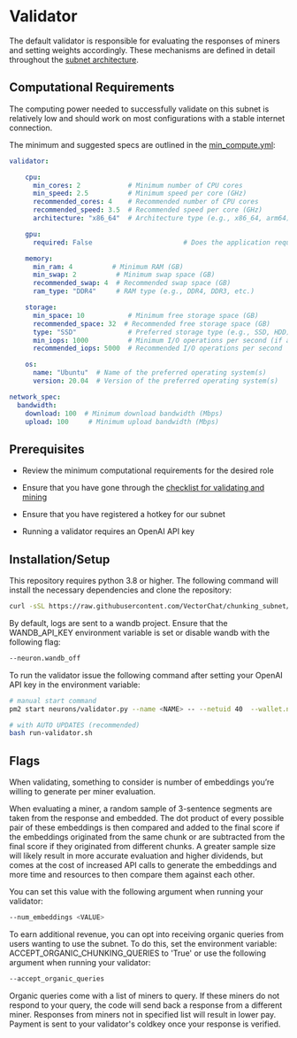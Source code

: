 # Validator

The default validator is responsible for evaluating the responses of miners and setting weights accordingly. These mechanisms are defined in detail throughout the [subnet architecture](../README.md#architecture).

## Computational Requirements

The computing power needed to successfully validate on this subnet is relatively low and should work on most configurations with a stable internet connection.

The minimum and suggested specs are outlined in the [min_compute.yml](../min_compute.yml):

```yml
validator:

    cpu:
      min_cores: 2            # Minimum number of CPU cores
      min_speed: 2.5          # Minimum speed per core (GHz)
      recommended_cores: 4    # Recommended number of CPU cores
      recommended_speed: 3.5  # Recommended speed per core (GHz)
      architecture: "x86_64"  # Architecture type (e.g., x86_64, arm64)

    gpu:
      required: False                       # Does the application require a GPU?      

    memory:
      min_ram: 4          # Minimum RAM (GB)
      min_swap: 2          # Minimum swap space (GB)
      recommended_swap: 4  # Recommended swap space (GB)
      ram_type: "DDR4"     # RAM type (e.g., DDR4, DDR3, etc.)

    storage:
      min_space: 10           # Minimum free storage space (GB)
      recommended_space: 32  # Recommended free storage space (GB)
      type: "SSD"             # Preferred storage type (e.g., SSD, HDD)
      min_iops: 1000          # Minimum I/O operations per second (if applicable)
      recommended_iops: 5000  # Recommended I/O operations per second

    os:
      name: "Ubuntu"  # Name of the preferred operating system(s)
      version: 20.04  # Version of the preferred operating system(s)

network_spec:
  bandwidth:
    download: 100  # Minimum download bandwidth (Mbps)
    upload: 100     # Minimum upload bandwidth (Mbps)

```

## Prerequisites

- Review the minimum computational requirements for the desired role

- Ensure that you have gone through the [checklist for validating and mining](https://docs.bittensor.com/subnets/checklist-for-validating-mining)

- Ensure that you have registered a hotkey for our subnet

- Running a validator requires an OpenAI API key

## Installation/Setup

This repository requires python 3.8 or higher. The following command will install the necessary dependencies and clone the repository:

```bash
curl -sSL https://raw.githubusercontent.com/VectorChat/chunking_subnet/main/setup.sh | bash
```

By default, logs are sent to a wandb project. Ensure that the WANDB_API_KEY environment variable is set or disable wandb with the following flag:

```bash
--neuron.wandb_off
```

To run the validator issue the following command after setting your OpenAI API key in the environment variable:

```bash
# manual start command
pm2 start neurons/validator.py --name <NAME> -- --netuid 40  --wallet.name <COLDKEY> --wallet.hotkey <HOTKEY> --log_level debug

# with AUTO UPDATES (recommended)
bash run-validator.sh
```

## Flags

When validating, something to consider is number of embeddings you’re willing to generate per miner evaluation.

When evaluating a miner, a random sample of 3-sentence segments are taken from the response and embedded. The dot product of every possible pair of these embeddings is then compared and added to the final score if the embeddings originated from the same chunk or are subtracted from the final score if they originated from different chunks. A greater sample size will likely result in more accurate evaluation and higher dividends, but comes at the cost of increased API calls to generate the embeddings and more time and resources to then compare them against each other.

You can set this value with the following argument when running your validator:

```bash
--num_embeddings <VALUE>
```

To earn additional revenue, you can opt into receiving organic queries from users wanting to use the subnet. To do this, set the environment variable: ACCEPT_ORGANIC_CHUNKING_QUERIES to 'True' or use the following argument when running your validator:

```bash
--accept_organic_queries
```

Organic queries come with a list of miners to query. If these miners do not respond to your query, the code will send back a response from a different miner. Responses from miners not in specified list will result in lower pay. Payment is sent to your validator's coldkey once your response is verified.
